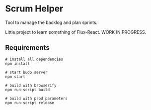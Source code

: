 # Scrum Helper

Tool to manage the backlog and plan sprints.

Little project to learn something of Flux-React. WORK IN PROGRESS.

## Requirements

    # install all dependencies
    npm install

    # start budo server
    npm start

    # build with browserify
    npm run-script build

    # build with prod parameters
    npm run-script release

